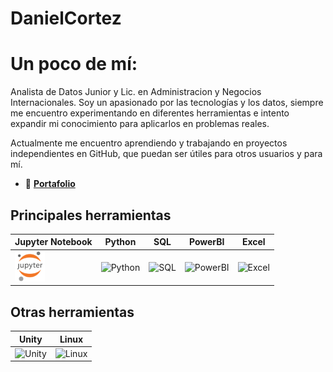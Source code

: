 # DanielCortez
# Un poco de mí:
Analista de Datos Junior y Lic. en Administracion y Negocios Internacionales. Soy un apasionado por las tecnologías y los datos, siempre me encuentro experimentando en diferentes herramientas e intento expandir mi conocimiento para aplicarlos en problemas reales.

Actualmente me encuentro aprendiendo y trabajando en proyectos independientes en GitHub, que puedan ser útiles para otros usuarios y para mí.

- 📂 **[Portafolio](https://github.com/DanielCortez94?tab=repositories)**

## Principales herramientas
| Jupyter Notebook | Python | SQL | PowerBI | Excel |
|-------------------|--------|-----|---------|-------|
| <img src="https://raw.githubusercontent.com/github/explore/main/topics/jupyter-notebook/jupyter-notebook.png" alt="Jupyter" width="48"> | ![Python](https://img.icons8.com/color/48/000000/python.png) | ![SQL](https://img.icons8.com/ios-filled/50/000000/database.png) | ![PowerBI](https://img.icons8.com/color/48/000000/power-bi.png) | ![Excel](https://img.icons8.com/color/48/000000/microsoft-excel-2019.png) |

## Otras herramientas
| Unity | Linux |
|-------|-------|
| ![Unity](https://img.icons8.com/ios-filled/50/000000/unity.png) | ![Linux](https://img.icons8.com/color/48/000000/linux.png) |
